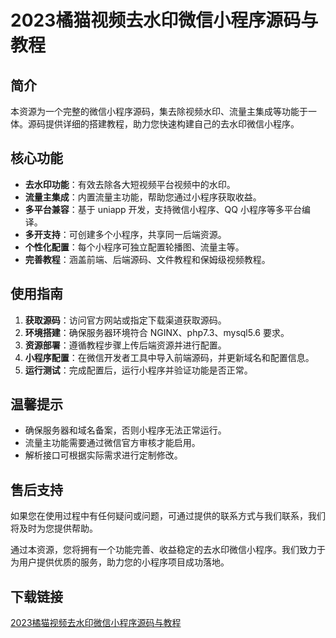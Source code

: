 # 2023橘猫视频去水印微信小程序源码与教程

## 简介
本资源为一个完整的微信小程序源码，集去除视频水印、流量主集成等功能于一体。源码提供详细的搭建教程，助力您快速构建自己的去水印微信小程序。

## 核心功能
- **去水印功能**：有效去除各大短视频平台视频中的水印。
- **流量主集成**：内置流量主功能，帮助您通过小程序获取收益。
- **多平台兼容**：基于 uniapp 开发，支持微信小程序、QQ 小程序等多平台编译。
- **多开支持**：可创建多个小程序，共享同一后端资源。
- **个性化配置**：每个小程序可独立配置轮播图、流量主等。
- **完善教程**：涵盖前端、后端源码、文件教程和保姆级视频教程。

## 使用指南
1. **获取源码**：访问官方网站或指定下载渠道获取源码。
2. **环境搭建**：确保服务器环境符合 NGINX、php7.3、mysql5.6 要求。
3. **资源部署**：遵循教程步骤上传后端资源并进行配置。
4. **小程序配置**：在微信开发者工具中导入前端源码，并更新域名和配置信息。
5. **运行测试**：完成配置后，运行小程序并验证功能是否正常。

## 温馨提示
- 确保服务器和域名备案，否则小程序无法正常运行。
- 流量主功能需要通过微信官方审核才能启用。
- 解析接口可根据实际需求进行定制修改。

## 售后支持
如果您在使用过程中有任何疑问或问题，可通过提供的联系方式与我们联系，我们将及时为您提供帮助。

通过本资源，您将拥有一个功能完善、收益稳定的去水印微信小程序。我们致力于为用户提供优质的服务，助力您的小程序项目成功落地。

## 下载链接

[2023橘猫视频去水印微信小程序源码与教程](https://pan.quark.cn/s/7f928266c35e)